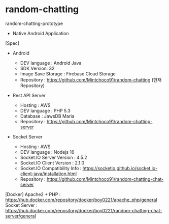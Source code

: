 # random-chatting
random-chatting-prototype
- Native Android Application

[Spec]

 - Android
 
   - DEV language : Android Java
   - SDK Version: 32
   - Image Save Storage : Firebase Cloud Storage
   - Repository : https://github.com/Mintchoco91/random-chatting (현재 Repository)

 - Rest API Server
 
   - Hosting : AWS
   - DEV language : PHP 5.3
   - Database : JawsDB Maria
   - Repository : https://github.com/Mintchoco91/random-chatting-server

 - Socket Server 
 
   - Hosting : AWS
   - DEV language : Nodejs 16
   - Socket.IO Server Version : 4.5.2
   - Socket.IO Client Version : 2.1.0
   - Socket.IO Compatibility Info : https://socketio.github.io/socket.io-client-java/installation.html
   - Repository : https://github.com/Mintchoco91/random-chatting-chat-server

[Docker]
Apache2 + PHP : https://hub.docker.com/repository/docker/boy0221/apache_php/general
Socket Server : https://hub.docker.com/repository/docker/boy0221/random-chatting-chat-server/general
